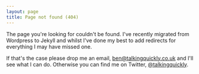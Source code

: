 ```yaml
---
layout: page
title: Page not found (404)
---
```

The page you're looking for couldn't be found. I've recently
migrated from Wordpress to Jekyll and whilst I've done my best to add
redirects for everything I may have missed one. 

If that's the case
please drop me an email,
[ben@talkingquickly.co.uk](ben@talkingquickly.co.uk) and I'll see what
I can do. Otherwise you can find me on Twitter,
[@talkingquickly](http://www.twitter.com/talkingquickly).
